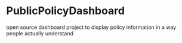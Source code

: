 # PublicPolicyDashboard
open source dashboard project to display policy information in a way people actually understand

